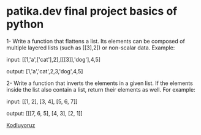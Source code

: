 # patika.dev final project basics of python
1- Write a function that flattens a list. Its elements can be composed of multiple layered lists (such as [[3],2]) or non-scalar data. Example:

input: [[1,'a',['cat'],2],[[[3]],'dog'],4,5]

output: [1,'a','cat',2,3,'dog',4,5]

2- Write a function that inverts the elements in a given list. If the elements inside the list also contain a list, return their elements as well. For example:

input: [[1, 2], [3, 4], [5, 6, 7]]

output: [[[7, 6, 5], [4, 3], [2, 1]]

[Kodluyoruz](https://www.kodluyoruz.org)
